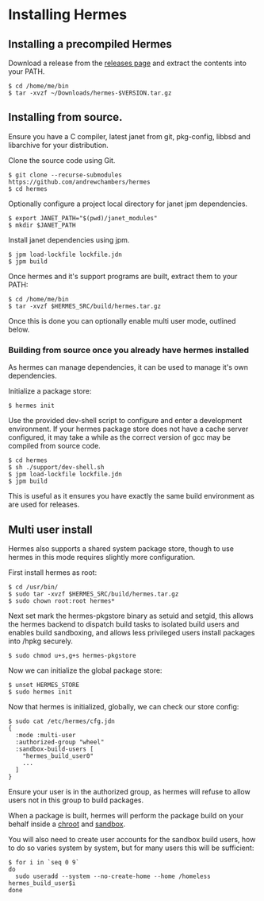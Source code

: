 # Installing Hermes

## Installing a precompiled Hermes

Download a release from the [releases page](https://github.com/andrewchambers/hermes/releases) and extract the contents into your PATH.

```
$ cd /home/me/bin
$ tar -xvzf ~/Downloads/hermes-$VERSION.tar.gz
```

## Installing from source.

Ensure you have a C compiler, latest janet from git, pkg-config, libbsd and libarchive for your distribution.

Clone the source code using Git.

```
$ git clone --recurse-submodules https://github.com/andrewchambers/hermes
$ cd hermes
```

Optionally configure a project local directory for janet jpm dependencies.

```
$ export JANET_PATH="$(pwd)/janet_modules"
$ mkdir $JANET_PATH

```

Install janet dependencies using jpm.

```
$ jpm load-lockfile lockfile.jdn
$ jpm build
```

Once hermes and it's support programs are built, extract them to your PATH:

```
$ cd /home/me/bin
$ tar -xvzf $HERMES_SRC/build/hermes.tar.gz
```

Once this is done you can optionally enable multi user mode, outlined below.

### Building from source once you already have hermes installed

As hermes can manage dependencies, it can be used to manage it's own dependencies.

Initialize a package store:

```
$ hermes init
```

Use the provided dev-shell script to configure and enter a development environment. If your hermes package store does not have a cache server configured, it may take a while
as the correct version of gcc may be compiled from source code.

```
$ cd hermes
$ sh ./support/dev-shell.sh
$ jpm load-lockfile lockfile.jdn
$ jpm build
```

This is useful as it ensures you have exactly the same build environment as are used for releases.

## Multi user install

Hermes also supports a shared system package store, though to use hermes in this mode requires slightly more configuration.

First install hermes as root:

```
$ cd /usr/bin/
$ sudo tar -xvzf $HERMES_SRC/build/hermes.tar.gz
$ sudo chown root:root hermes*
```

Next set mark the hermes-pkgstore binary as setuid and setgid, this allows the hermes backend to
dispatch build tasks to isolated build users and enables build sandboxing, and allows less privileged users install packages into /hpkg securely.

```
$ sudo chmod u+s,g+s hermes-pkgstore
```

Now we can initialize the global package store:

```
$ unset HERMES_STORE
$ sudo hermes init
```

Now that hermes is initialized, globally, we can check our store config:

```
$ sudo cat /etc/hermes/cfg.jdn
{
  :mode :multi-user
  :authorized-group "wheel"
  :sandbox-build-users [
    "hermes_build_user0"
    ...
  ]
}
```

Ensure your user is in the authorized group, as hermes will refuse to allow users not 
in this group to build packages.

When a package is built, hermes will perform the package build on your behalf inside a [chroot](https://en.wikipedia.org/wiki/Chroot) and
[sandbox](https://en.wikipedia.org/wiki/Sandbox_(computer_security)). 

You will also need to create user accounts for the sandbox build users,
how to do so varies system by system, but for many users this will be sufficient:

```
$ for i in `seq 0 9`
do
  sudo useradd --system --no-create-home --home /homeless hermes_build_user$i
done
```